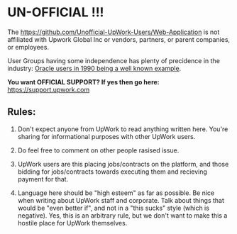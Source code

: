 # UN-OFFICIAL !!!

The https://github.com/Unofficial-UpWork-Users/Web-Application is not affiliated with Upwork Global Inc or vendors, partners, or parent companies, or employees. 

User Groups having some independence has plenty of precidence in the industry: [Oracle users in 1990 being a well known example](http://www.orafaq.com/wiki/IOUW).

**You want OFFICIAL SUPPORT? If yes then go here:** https://support.upwork.com

## Rules:

1. Don't expect anyone from UpWork to read anything written here. You're sharing for informational purposes with other UpWork users.

2. Do feel free to comment on other people rasised issue.

3. UpWork users are this placing jobs/contracts on the platform, and those bidding for jobs/contracts towards executing them and recieving payment for that.

4. Language here should be "high esteem" as far as possible. Be nice when writing about UpWork staff and corporate. Talk about things that would be "even better if", and not in a "this sucks" style (which is negative). Yes, this is an arbitrary rule, but we don't want to make this a hostile place for UpWork themselves. 
